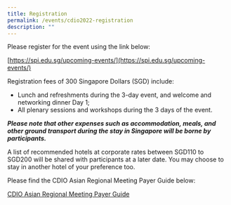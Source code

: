 ```yaml
---
title: Registration
permalink: /events/cdio2022-registration
description: ""
---
```

Please register for the event using the link below:

[https://spi.edu.sg/upcoming-events/](https://spi.edu.sg/upcoming-events/)

Registration fees of 300 Singapore Dollars (SGD) include:

* Lunch and refreshments during the 3-day event, and welcome and networking dinner Day 1;
* All plenary sessions and workshops during the 3 days of the event.

***Please note that other expenses such as accommodation, meals, and other ground transport during the stay in Singapore will be borne by participants.***

A list of recommended hotels at corporate rates between SGD110 to SGD200 will be shared with participants at a later date. You may choose to stay in another hotel of your preference too.

Please find the CDIO Asian Regional Meeting Payer Guide below:

[CDIO Asian Regional Meeting Payer Guide](/files/CDIO%20Asian%20Regional%20Meeting%20Payer%20Guide.pdf)